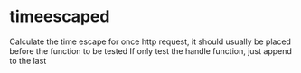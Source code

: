 # timeescaped

Calculate the time escape for once http request, it should usually be placed before the function to be tested
If only test the handle function, just append to the last
